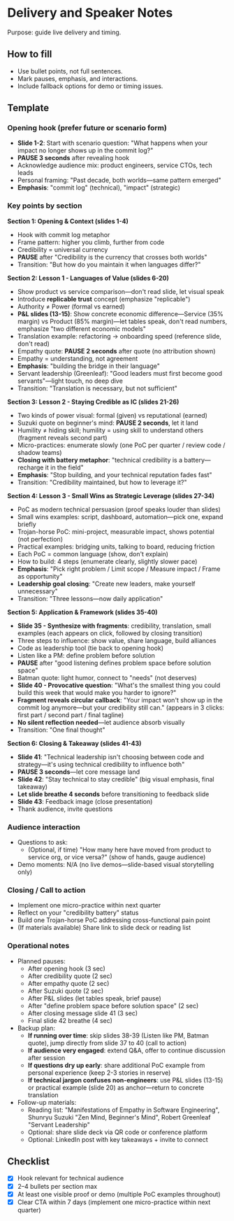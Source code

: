 # Delivery and Speaker Notes
Purpose: guide live delivery and timing.

## How to fill
- Use bullet points, not full sentences.
- Mark pauses, emphasis, and interactions.
- Include fallback options for demo or timing issues.

## Template

### Opening hook (prefer future or scenario form)
- **Slide 1-2**: Start with scenario question: "What happens when your impact no longer shows up in the commit log?"
- **PAUSE 3 seconds** after revealing hook
- Acknowledge audience mix: product engineers, service CTOs, tech leads
- Personal framing: "Past decade, both worlds—same pattern emerged"
- **Emphasis**: "commit log" (technical), "impact" (strategic)

### Key points by section

**Section 1: Opening & Context (slides 1-4)**
- Hook with commit log metaphor
- Frame pattern: higher you climb, further from code
- Credibility = universal currency
- **PAUSE** after "Credibility is the currency that crosses both worlds"
- Transition: "But how do you maintain it when languages differ?"

**Section 2: Lesson 1 - Languages of Value (slides 6-20)**
- Show product vs service comparison—don't read slide, let visual speak
- Introduce **replicable trust** concept (emphasize "replicable")
- Authority ≠ Power (formal vs earned)
- **P&L slides (13-15)**: Show concrete economic difference—Service (35% margin) vs Product (85% margin)—let tables speak, don't read numbers, emphasize "two different economic models"
- Translation example: refactoring → onboarding speed (reference slide, don't read)
- Empathy quote: **PAUSE 2 seconds** after quote (no attribution shown)
- Empathy = understanding, not agreement
- **Emphasis**: "building the bridge in their language"
- Servant leadership (Greenleaf): "Good leaders must first become good servants"—light touch, no deep dive
- Transition: "Translation is necessary, but not sufficient"

**Section 3: Lesson 2 - Staying Credible as IC (slides 21-26)**
- Two kinds of power visual: formal (given) vs reputational (earned)
- Suzuki quote on beginner's mind: **PAUSE 2 seconds**, let it land
- Humility ≠ hiding skill; humility = using skill to understand others (fragment reveals second part)
- Micro-practices: enumerate slowly (one PoC per quarter / review code / shadow teams)
- **Closing with battery metaphor**: "technical credibility is a battery—recharge it in the field"
- **Emphasis**: "Stop building, and your technical reputation fades fast"
- Transition: "Credibility maintained, but how to leverage it?"

**Section 4: Lesson 3 - Small Wins as Strategic Leverage (slides 27-34)**
- PoC as modern technical persuasion (proof speaks louder than slides)
- Small wins examples: script, dashboard, automation—pick one, expand briefly
- Trojan-horse PoC: mini-project, measurable impact, shows potential (not perfection)
- Practical examples: bridging units, talking to board, reducing friction
- Each PoC = common language (show, don't explain)
- How to build: 4 steps (enumerate clearly, slightly slower pace)
- **Emphasis**: "Pick right problem / Limit scope / Measure impact / Frame as opportunity"
- **Leadership goal closing**: "Create new leaders, make yourself unnecessary"
- Transition: "Three lessons—now daily application"

**Section 5: Application & Framework (slides 35-40)**
- **Slide 35 - Synthesize with fragments**: credibility, translation, small examples (each appears on click, followed by closing transition)
- Three steps to influence: show value, share language, build alliances
- Code as leadership tool (tie back to opening hook)
- Listen like a PM: define problem before solution
- **PAUSE** after "good listening defines problem space before solution space"
- Batman quote: light humor, connect to "needs" (not deserves)
- **Slide 40 - Provocative question**: "What's the smallest thing you could build this week that would make you harder to ignore?"
- **Fragment reveals circular callback**: "Your impact won't show up in the commit log anymore—but your credibility still can." (appears in 3 clicks: first part / second part / final tagline)
- **No silent reflection needed**—let audience absorb visually
- Transition: "One final thought"

**Section 6: Closing & Takeaway (slides 41-43)**
- **Slide 41**: "Technical leadership isn't choosing between code and strategy—it's using technical credibility to influence both"
- **PAUSE 3 seconds**—let core message land
- **Slide 42**: "Stay technical to stay credible" (big visual emphasis, final takeaway)
- **Let slide breathe 4 seconds** before transitioning to feedback slide
- **Slide 43**: Feedback image (close presentation)
- Thank audience, invite questions

### Audience interaction
- Questions to ask:
  - (Optional, if time) "How many here have moved from product to service org, or vice versa?" (show of hands, gauge audience)
- Demo moments: N/A (no live demos—slide-based visual storytelling only)

### Closing / Call to action
- Implement one micro-practice within next quarter
- Reflect on your "credibility battery" status
- Build one Trojan-horse PoC addressing cross-functional pain point
- (If materials available) Share link to slide deck or reading list

### Operational notes
- Planned pauses:
  - After opening hook (3 sec)
  - After credibility quote (2 sec)
  - After empathy quote (2 sec)
  - After Suzuki quote (2 sec)
  - After P&L slides (let tables speak, brief pause)
  - After "define problem space before solution space" (2 sec)
  - After closing message slide 41 (3 sec)
  - Final slide 42 breathe (4 sec)
- Backup plan:
  - **If running over time**: skip slides 38-39 (Listen like PM, Batman quote), jump directly from slide 37 to 40 (call to action)
  - **If audience very engaged**: extend Q&A, offer to continue discussion after session
  - **If questions dry up early**: share additional PoC example from personal experience (keep 2-3 stories in reserve)
  - **If technical jargon confuses non-engineers**: use P&L slides (13-15) or practical example (slide 20) as anchor—return to concrete translation
- Follow-up materials:
  - Reading list: "Manifestations of Empathy in Software Engineering", Shunryu Suzuki "Zen Mind, Beginner's Mind", Robert Greenleaf "Servant Leadership"
  - Optional: share slide deck via QR code or conference platform
  - Optional: LinkedIn post with key takeaways + invite to connect

## Checklist
- [x] Hook relevant for technical audience
- [x] 2–4 bullets per section max
- [x] At least one visible proof or demo (multiple PoC examples throughout)
- [x] Clear CTA within 7 days (implement one micro-practice within next quarter)
